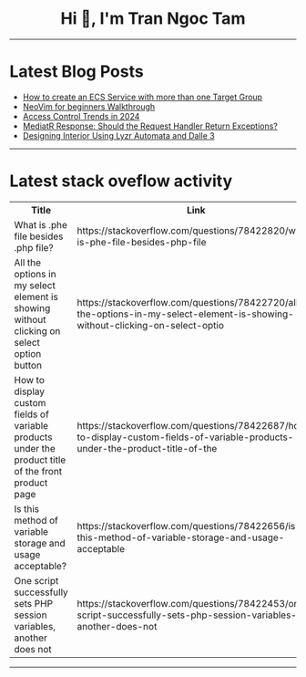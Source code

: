 <h1 align="center">Hi 👋, I'm Tran Ngoc Tam</h1>

---

# Latest Blog Posts 
<!-- BLOG-POST-LIST:START -->
- [How to create an ECS Service with more than one Target Group](https://dev.to/fanmixco/how-to-create-a-ecs-service-more-than-one-target-group-2j2i)
- [NeoVim for beginners Walkthrough](https://dev.to/bekbrace/neovim-for-beginners-walkthrough-1768)
- [Access Control Trends in 2024](https://dev.to/blogginger/access-control-trends-in-2024-2h2b)
- [MediatR Response: Should the Request Handler Return Exceptions?](https://dev.to/sharpassembly/mediatr-response-should-the-request-handler-return-exceptions-1fd9)
- [Designing Interior Using Lyzr Automata and Dalle 3](https://dev.to/harshitlyzr/designing-interior-using-lyzr-automata-and-dalle-3-5ffb)
<!-- BLOG-POST-LIST:END -->

---

# Latest stack oveflow activity
<table>
  <tr><th>Title</th><th>Link</th></tr>
  <!-- STACKOVERFLOW:START --><tr><td>What is .phe file besides .php file?</td><td>https://stackoverflow.com/questions/78422820/what-is-phe-file-besides-php-file</td></tr><tr><td>All the options in my select element is showing without clicking on select option button</td><td>https://stackoverflow.com/questions/78422720/all-the-options-in-my-select-element-is-showing-without-clicking-on-select-optio</td></tr><tr><td>How to display custom fields of variable products under the product title of the front product page</td><td>https://stackoverflow.com/questions/78422687/how-to-display-custom-fields-of-variable-products-under-the-product-title-of-the</td></tr><tr><td>Is this method of variable storage and usage acceptable?</td><td>https://stackoverflow.com/questions/78422656/is-this-method-of-variable-storage-and-usage-acceptable</td></tr><tr><td>One script successfully sets PHP session variables, another does not</td><td>https://stackoverflow.com/questions/78422453/one-script-successfully-sets-php-session-variables-another-does-not</td></tr><!-- STACKOVERFLOW:END -->
</table>

---


